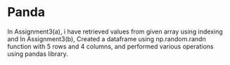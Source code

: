 # Panda
In Assignment3(a), i have retrieved values from given array using indexing and In Assignment3(b), Created a dataframe using np.random.randn function with 5 rows and 4 columns, and performed various operations using pandas library.
